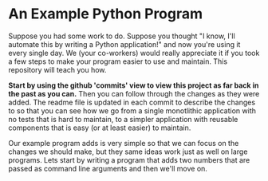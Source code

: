 # An Example Python Program
Suppose you had some work to do. Suppose you thought "I know, I'll automate this
by writing a Python application!" and now you're using it every single day. We
(your co-workers) would really appreciate it if you took a few steps to make
your program easier to use and maintain. This repository will teach you how.

**Start by using the github 'commits' view to view this project as far back in
the past as you can.** Then you can follow through the changes as they were
added. The readme file is updated in each commit to describe the changes to so
that you can see how we go from a single monotlithic application with no tests
that is hard to maintain, to a simpler application with reusable components that
is easy (or at least easier) to maintain.

Our example program adds is very simple so that we can focus on the changes we
should make, but they same ideas work just as well on large programs. Lets start
by writing a program that adds two numbers that are passed as command line
arguments and then we'll move on.
